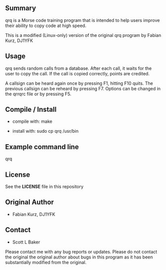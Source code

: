 
## Summary

qrq is a Morse code training program that is intended to help users improve their ability to copy code at high speed.

This is a modified (Linux-only) version of the original qrq program by Fabian Kurz, DJ1YFK


## Usage

qrq sends random calls from a database.
After each call, it waits for the user to copy the call.
If the call is copied correctly, points are credited.

A callsign can be heard again once by pressing F1, hitting F10 quits.
The previous callsign can be reheard by pressing F7.
Options can be changed in the qrrqrc file or by pressing F5.


## Compile / Install

* compile with: make

* install with: sudo cp qrq /usr/bin


## Example command line

qrq


## License

See the **LICENSE** file in this repository


## Original Author

* Fabian Kurz, DJ1YFK


## Contact

* Scott L Baker

Please contact me with any bug reports or updates.
Please do not contact the original the original author about bugs in
this program as it has been substantially modified from the original.

